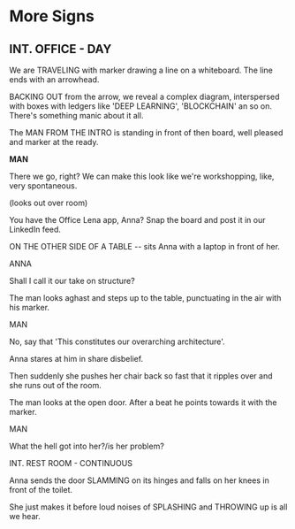 # More Signs

## INT. OFFICE - DAY

We are TRAVELING with marker drawing a line on a whiteboard. The line ends with an arrowhead.

BACKING OUT from the arrow, we reveal a complex diagram, interspersed with boxes with ledgers like 'DEEP LEARNING', 'BLOCKCHAIN' an so on. There's something manic about it all.

The MAN FROM THE INTRO is standing in front of then board, well pleased and marker at the ready.

**MAN**

There we go, right? We can make this look like we're workshopping, like, very spontaneous.

\(looks out over room\)

You have the Office Lena app, Anna? Snap the board and post it in our LinkedIn feed.

ON THE OTHER SIDE OF A TABLE -- sits Anna with a laptop in front of her.

ANNA

Shall I call it our take on structure?

The man looks aghast and steps up to the table, punctuating in the air with his marker.

MAN

No, say that 'This constitutes our overarching architecture'.

Anna stares at him in share disbelief. 

Then suddenly she pushes her chair back so fast that it ripples over and she runs out of the room.

The man looks at the open door. After a beat he points towards it with the marker.

MAN

What the hell got into her?/is her problem?

INT. REST ROOM - CONTINUOUS

Anna sends the door SLAMMING on its hinges and falls on her knees in front of the toilet. 

She just makes it before loud noises of SPLASHING and THROWING up is all we hear.

